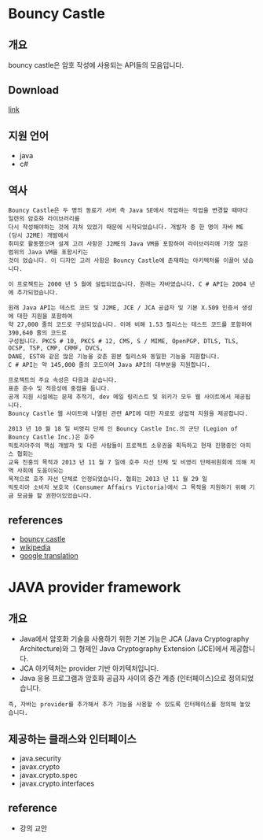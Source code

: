 # Bouncy Castle
## 개요
bouncy castle은 암호 작성에 사용되는 API들의 모음입니다.

## Download
[link](http://www.bouncycastle.org/java.html)

## 지원 언어
- java
- c#

## 역사
```
Bouncy Castle은 두 명의 동료가 서버 측 Java SE에서 작업하는 작업을 변경할 때마다 일련의 암호화 라이브러리를
다시 작성해야하는 것에 지쳐 있었기 때문에 시작되었습니다. 개발자 중 한 명이 자바 ME (당시 J2ME) 개발에서
취미로 활동했으며 설계 고려 사항은 J2ME의 Java VM을 포함하여 라이브러리에 가장 많은 범위의 Java VM을 포함시키는
것이 었습니다. 이 디자인 고려 사항은 Bouncy Castle에 존재하는 아키텍처를 이끌어 냈습니다.

이 프로젝트는 2000 년 5 월에 설립되었습니다. 원래는 자바였습니다. C # API는 2004 년에 추가되었습니다.

원래 Java API는 테스트 코드 및 J2ME, JCE / JCA 공급자 및 기본 X.509 인증서 생성에 대한 지원을 포함하여
약 27,000 줄의 코드로 구성되었습니다. 이에 비해 1.53 릴리스는 테스트 코드를 포함하여 390,640 줄의 코드로
구성됩니다. PKCS # 10, PKCS # 12, CMS, S / MIME, OpenPGP, DTLS, TLS, OCSP, TSP, CMP, CRMF, DVCS, 
DANE, EST와 같은 많은 기능을 갖춘 원본 릴리스와 동일한 기능을 지원합니다.
C # API는 약 145,000 줄의 코드이며 Java API의 대부분을 지원합니다.

프로젝트의 주요 속성은 다음과 같습니다.
표준 준수 및 적응성에 중점을 둡니다.
공개 지원 시설에는 문제 추적기, dev 메일 링리스트 및 위키가 모두 웹 사이트에서 제공됩니다.
Bouncy Castle 웹 사이트에 나열된 관련 API에 대한 자료로 상업적 지원을 제공합니다.

2013 년 10 월 18 일 비영리 단체 인 Bouncy Castle Inc.의 군단 (Legion of Bouncy Castle Inc.)은 호주
빅토리아주의 핵심 개발자 및 다른 사람들이 프로젝트 소유권을 획득하고 현재 진행중인 아피스 협회는
교육 진흥의 목적과 2013 년 11 월 7 일에 호주 자선 단체 및 비영리 단체위원회에 의해 지역 사회에 도움이되는 
목적으로 호주 자선 단체로 인정되었습니다. 협회는 2013 년 11 월 29 일 
빅토리아 소비자 보호국 (Consumer Affairs Victoria)에서 그 목적을 지원하기 위해 기금 모금을 할 권한이있었습니다.
```

## references
- [bouncy castle](http://www.bouncycastle.org/java.html)
- [wikipedia](https://en.wikipedia.org/wiki/Bouncy_Castle_(cryptography))
- [google translation](https://www.google.com/search?ei=Kk8GXP78FIL-8QXYqL24Aw&q=%EB%B2%88%EC%97%AD%EA%B8%B0&oq=%EB%B2%88%EC%97%AD%EA%B8%B0&gs_l=psy-ab.12...0.0..266970...0.0..0.0.0.......0......gws-wiz.XgI5Z0Og5Sw)


# JAVA provider framework
## 개요
- Java에서 암호화 기술을 사용하기 위한 기본 기능은 JCA (Java Cryptography Architecture)와 그 형제인 Java Cryptography Extension (JCE)에서 제공합니다.
- JCA 아키텍처는 provider 기반 아키텍처입니다.
- Java 응용 프로그램과 암호화 공급자 사이의 중간 계층 (인터페이스)으로 정의되었습니다.
```
즉, 자바는 provider를 추가해서 추가 기능을 사용할 수 있도록 인터페이스를 정의해 놓았습니다.
```

## 제공하는 클래스와 인터페이스
- java.security
- javax.crypto
- javax.crypto.spec
- javax.crypto.interfaces

## reference
- 강의 교안

